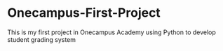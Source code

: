 # Onecampus-First-Project
This is my first project in Onecampus Academy using Python to develop student grading system
